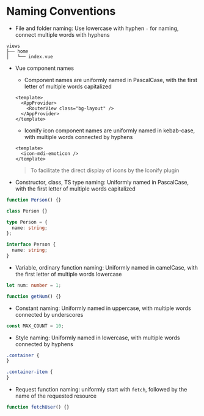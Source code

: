 # Naming Conventions

- File and folder naming: Use lowercase with hyphen `-` for naming, connect multiple words with hyphens

```
views
├── home
│   └── index.vue

```

- Vue component names

  - Component names are uniformly named in PascalCase, with the first letter of multiple words capitalized

  ```vue
  <template>
    <AppProvider>
      <RouterView class="bg-layout" />
    </AppProvider>
  </template>
  ```

  - Iconify icon component names are uniformly named in kebab-case, with multiple words connected by hyphens

  ```vue
  <template>
    <icon-mdi-emoticon />
  </template>
  ```

  > To facilitate the direct display of icons by the Iconify plugin

- Constructor, class, TS type naming: Uniformly named in PascalCase, with the first letter of multiple words capitalized

```ts
function Person() {}

class Person {}

type Person = {
  name: string;
};

interface Person {
  name: string;
}
```

- Variable, ordinary function naming: Uniformly named in camelCase, with the first letter of multiple words lowercase

```ts
let num: number = 1;

function getNum() {}
```

- Constant naming: Uniformly named in uppercase, with multiple words connected by underscores

```ts
const MAX_COUNT = 10;
```

- Style naming: Uniformly named in lowercase, with multiple words connected by hyphens

```css
.container {
}

.container-item {
}
```

- Request function naming: uniformly start with `fetch`, followed by the name of the requested resource

```ts
function fetchUser() {}
```

